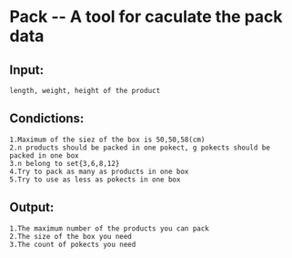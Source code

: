 # Pack -- A tool for caculate the pack data

## Input:
    length, weight, height of the product

## Condictions:
    1.Maximum of the siez of the box is 50,50,58(cm)
    2.n products should be packed in one pokect, g pokects should be packed in one box
    3.n belong to set{3,6,8,12}
    4.Try to pack as many as products in one box
    5.Try to use as less as pokects in one box

## Output:
    1.The maximum number of the products you can pack
    2.The size of the box you need
    3.The count of pokects you need